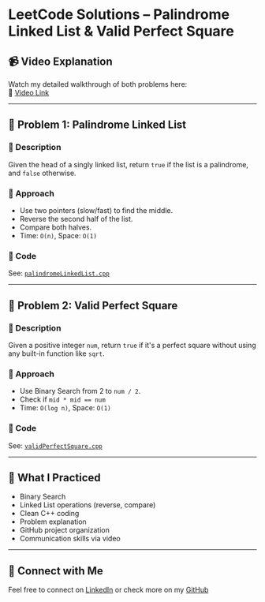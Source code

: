 # LeetCode Solutions – Palindrome Linked List & Valid Perfect Square

## 📹 Video Explanation
Watch my detailed walkthrough of both problems here:  
🎥 [Video Link](https://www.kapwing.com/w/uRLQKYaI4A)

---

## 🧪 Problem 1: Palindrome Linked List

### 🧠 Description
Given the head of a singly linked list, return `true` if the list is a palindrome, and `false` otherwise.

### 🚀 Approach
- Use two pointers (slow/fast) to find the middle.
- Reverse the second half of the list.
- Compare both halves.
- Time: `O(n)`, Space: `O(1)`

### 📄 Code
See: [`palindromeLinkedList.cpp`](palindromeLinkedList.cpp)

---

## 🧪 Problem 2: Valid Perfect Square

### 🧠 Description
Given a positive integer `num`, return `true` if it's a perfect square without using any built-in function like `sqrt`.

### 🚀 Approach
- Use Binary Search from 2 to `num / 2`.
- Check if `mid * mid == num`
- Time: `O(log n)`, Space: `O(1)`

### 📄 Code
See: [`validPerfectSquare.cpp`](validPerfectSquare.cpp)

---

## 📌 What I Practiced
- Binary Search
- Linked List operations (reverse, compare)
- Clean C++ coding
- Problem explanation
- GitHub project organization
- Communication skills via video

---

## 🔗 Connect with Me
Feel free to connect on [LinkedIn](https://www.linkedin.com/in/shreya-mishra-b06515283/) or check more on my [GitHub](https://github.com/ShreyaMishra0607/)


